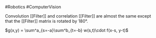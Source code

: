 #Robotics #ComputerVision 

Convolution [[Filter]] and correlation [[Filter]] are almost the same except that the [[Filter]] matrix is rotated by $180°$. 

$g(x,y) = \sum^a_{s=-a}\sum^b_{t=-b} w(s,t)\cdot f(x-s, y-t)$ 